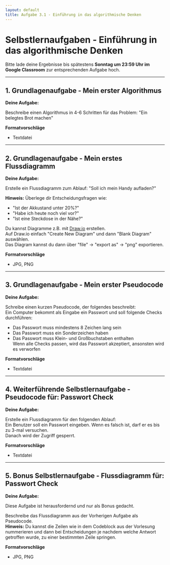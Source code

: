 ```yaml
---
layout: default
title: Aufgabe 3.1 - Einführung in das algorithmische Denken
---
```


# Selbstlernaufgaben - Einführung in das algorithmische Denken

Bitte lade deine Ergebnisse bis spätestens **Sonntag um 23:59 Uhr im Google Classroom** zur entsprechenden Aufgabe hoch.

---

## 1. Grundlagenaufgabe - Mein erster Algorithmus

**Deine Aufgabe:**

Beschreibe einen Algorithmus in 4-6 Schritten für das Problem:
"Ein belegtes Brot machen"

**Formatvorschläge**
- Textdatei

---

## 2. Grundlagenaufgabe - Mein erstes Flussdiagramm

**Deine Aufgabe:**

Erstelle ein Flussdiagramm zum Ablauf:
"Soll ich mein Handy aufladen?"

**Hinweis:**
Überlege dir Entscheidungsfragen wie:
- "Ist der Akkustand unter 20%?"
- "Habe ich heute noch viel vor?"
- "Ist eine Steckdose in der Nähe?"

Du kannst Diagramme z.B. mit [Draw.io](https://app.diagrams.net/) erstellen.  
Auf Draw.io einfach "Create New Diagram" und dann "Blank Diagram" auswählen.  
Das Diagram kannst du dann über "file" -> "export as" -> "png" exportieren.

**Formatvorschläge** 
- JPG, PNG

---

## 3. Grundlagenaufgabe - Mein erster Pseudocode

**Deine Aufgabe:**

Schreibe einen kurzen Pseudocode, der folgendes beschreibt:  
Ein Computer bekommt als Eingabe ein Passwort und soll folgende Checks durchführen:
- Das Passwort muss mindestens 8 Zeichen lang sein
- Das Passwort muss ein Sonderzeichen haben
- Das Passwort muss Klein- und Großbuchstaben enthalten  
Wenn alle Checks passen, wird das Passwort akzeptiert, ansonsten wird es verworfen

**Formatvorschläge**
- Textdatei

---

## 4. Weiterführende Selbstlernaufgabe - Pseudocode für: Passwort Check

**Deine Aufgabe:**

Erstelle ein Flussdiagramm für den folgenden Ablauf:  
Ein Benutzer soll ein Passwort eingeben. Wenn es falsch ist, darf er es bis zu 3-mal versuchen.  
Danach wird der Zugriff gesperrt.

**Formatvorschläge**
- Textdatei

---

## 5. Bonus Selbstlernaufgabe - Flussdiagramm für: Passwort Check

**Deine Aufgabe:**

Diese Aufgabe ist herausfordernd und nur als Bonus gedacht.

Beschreibe das Flussdiagramm aus der Vorherigen Aufgabe als Pseudocode.  
**Hinweis:** Du kannst die Zeilen wie in dem Codeblock aus der Vorlesung nummerieren und dann bei Entscheidungen je nachdem welche Antwort getroffen wurde, zu einer bestimmten Zeile springen.

**Formatvorschläge**
- JPG, PNG
